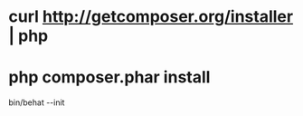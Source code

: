  curl http://getcomposer.org/installer | php
 ===========================================

 php composer.phar install
 =========================

 bin/behat --init

